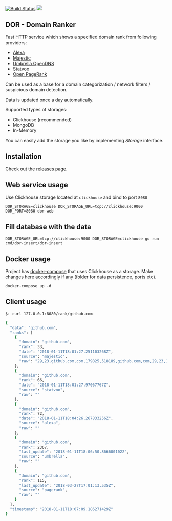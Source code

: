 [![Build Status](https://travis-ci.org/ilyaglow/dor.svg?branch=master)](https://travis-ci.org/ilyaglow/dor)
[![](https://godoc.org/github.com/ilyaglow/dor?status.svg)](http://godoc.org/github.com/ilyaglow/dor)

DOR - Domain Ranker
-------------------

Fast HTTP service which shows a specified domain rank from following providers:
- [Alexa](https://www.alexa.com/topsites)
- [Majestic](https://blog.majestic.com/development/alexa-top-1-million-sites-retired-heres-majestic-million/)
- [Umbrella OpenDNS](https://umbrella.cisco.com/blog/2016/12/14/cisco-umbrella-1-million/)
- [Statvoo](https://statvoo.com/top/sites)
- [Open PageRank](https://www.domcop.com/top-10-million-domains)

Can be used as a base for a domain categorization / network filters /
suspicious domain detection.

Data is updated once a day automatically.

Supported types of storages:
* Clickhouse (recommended)
* MongoDB
* In-Memory

You can easily add the storage you like by implementing _Storage_ interface.

## Installation

Check out the [releases page](https://github.com/ilyaglow/dor/releases).

## Web service usage

Use Clickhouse storage located at `clickhouse` and bind to port `8080`
```
DOR_STORAGE=clickhouse DOR_STORAGE_URL=tcp://clickhouse:9000 DOR_PORT=8080 dor-web
```

## Fill database with the data

```
DOR_STORAGE_URL=tcp://clickhouse:9000 DOR_STORAGE=clickhouse go run cmd/dor-insert/dor-insert
```

## Docker usage

Project has [docker-compose](docker-compose.yml) that uses Clickhouse as a
storage. Make changes here accordingly if any (folder for data persistence,
ports etc).

```
docker-compose up -d
```


## Client usage

```sh
$: curl 127.0.0.1:8080/rank/github.com

{
  "data": "github.com",
  "ranks": [
    {
      "domain": "github.com",
      "rank": 33,
      "date": "2018-01-11T18:01:27.251103268Z",
      "source": "majestic",
      "raw": "29,23,github.com,com,179825,518189,github.com,com,29,23,179994,518726"
    },
    {
      "domain": "github.com",
      "rank": 66,
      "date": "2018-01-11T18:01:27.97067767Z",
      "source": "statvoo",
      "raw": ""
    },
    {
      "domain": "github.com",
      "rank": 72,
      "date": "2018-01-11T18:04:26.267833256Z",
      "source": "alexa",
      "raw": ""
    },
    {
      "domain": "github.com",
      "rank": 2367,
      "last_update": "2018-01-11T18:06:50.866600102Z",
      "source": "umbrella",
      "raw": ""
    },
    {
      "domain": "github.com",
      "rank": 115,
      "last_update": "2018-03-27T17:01:13.535Z",
      "source": "pagerank",
      "raw": ""
    }
  ],
  "timestamp": "2018-01-11T18:07:09.186271429Z"
}
```
